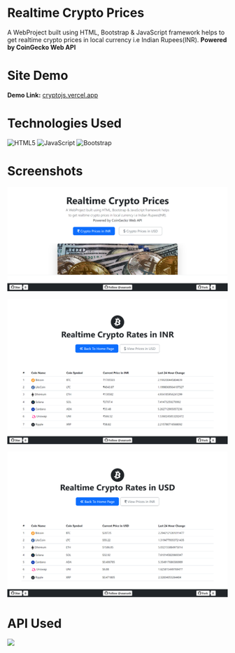 #  Realtime Crypto Prices

A WebProject built using HTML, Bootstrap & JavaScript framework helps to get realtime crypto prices in local currency i.e Indian Rupees(INR). **Powered by CoinGecko Web API**

#  Site Demo 
**Demo Link:** [cryptojs.vercel.app](cryptojs.vercel.app)


# Technologies Used

![HTML5](https://img.shields.io/badge/html5-%23E34F26.svg?style=for-the-badge&logo=html5&logoColor=white) ![JavaScript](https://img.shields.io/badge/javascript-%23323330.svg?style=for-the-badge&logo=javascript&logoColor=%23F7DF1E)   ![Bootstrap](https://img.shields.io/badge/bootstrap-%23563D7C.svg?style=for-the-badge&logo=bootstrap&logoColor=white)

# Screenshots
![enter image description here](https://github.com/vaarunh/cryptoJS/blob/main/img/screens/main.png?raw=true)

![enter image description here](https://github.com/vaarunh/cryptoJS/blob/main/img/screens/inr.png?raw=true)

![enter image description here](https://github.com/vaarunh/cryptoJS/blob/main/img/screens/usd.png?raw=true)

# API Used
![](https://static.coingecko.com/s/coingecko-branding-guide-8447de673439420efa0ab1e0e03a1f8b0137270fbc9c0b7c086ee284bd417fa1.png)